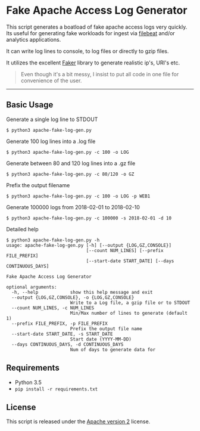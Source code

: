 # Fake Apache Access Log Generator

This script generates a boatload of fake apache access logs very quickly.
Its useful for generating fake workloads for ingest via [filebeat](https://github.com/elastic/beats/tree/master/filebeat) and/or analytics applications.

It can write log lines to console, to log files or directly to gzip files.

It utilizes the excellent [Faker](https://github.com/joke2k/faker/) library to generate realistic ip's, URI's etc.

> Even though it's a bit messy, I insist to put all code in one file for convenience of the user.

***

## Basic Usage

Generate a single log line to STDOUT
```
$ python3 apache-fake-log-gen.py
```

Generate 100 log lines into a .log file
```
$ python3 apache-fake-log-gen.py -c 100 -o LOG
```

Generate between 80 and 120 log lines into a .gz file
```
$ python3 apache-fake-log-gen.py -c 80/120 -o GZ
```

Prefix the output filename 
```
$ python3 apache-fake-log-gen.py -c 100 -o LOG -p WEB1
```

Generate 100000 logs from 2018-02-01 to 2018-02-10
```
$ python3 apache-fake-log-gen.py -c 100000 -s 2018-02-01 -d 10
```

Detailed help

```
$ python3 apache-fake-log-gen.py -h
usage: apache-fake-log-gen.py [-h] [--output {LOG,GZ,CONSOLE}]
                              [--count NUM_LINES] [--prefix FILE_PREFIX]
                              [--start-date START_DATE] [--days CONTINUOUS_DAYS]

Fake Apache Access Log Generator

optional arguments:
  -h, --help            show this help message and exit
  --output {LOG,GZ,CONSOLE}, -o {LOG,GZ,CONSOLE}
                        Write to a Log file, a gzip file or to STDOUT
  --count NUM_LINES, -c NUM_LINES
                        Min/Max number of lines to generate (default 1)
  --prefix FILE_PREFIX, -p FILE_PREFIX
                        Prefix the output file name
  --start-date START_DATE, -s START_DATE
                        Start date (YYYY-MM-DD)
  --days CONTINUOUS_DAYS, -d CONTINUOUS_DAYS
                        Num of days to generate data for
```


## Requirements
* Python 3.5
* `pip install -r requirements.txt`

## License
This script is released under the [Apache version 2](LICENSE) license.
